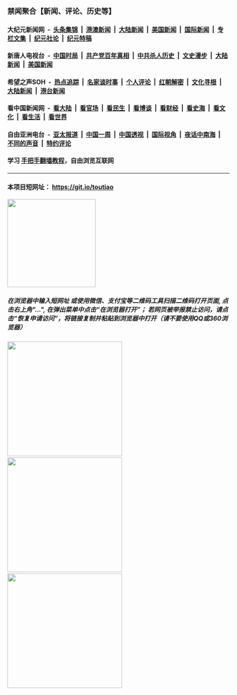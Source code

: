 ### 禁闻聚合【新闻、评论、历史等】

#### 大纪元新闻网 &nbsp;-&nbsp; [头条集锦](indexes/E头条集锦.md?t=03100603) &nbsp;|&nbsp; [港澳新闻](indexes/E港澳新闻.md?t=03100603)  &nbsp;|&nbsp; [大陆新闻](indexes/E大陆新闻.md?t=03100603) &nbsp;|&nbsp; [美国新闻](indexes/E美国新闻.md?t=03100603) &nbsp;|&nbsp; [国际新闻](indexes/E国际新闻.md?t=03100603) &nbsp;|&nbsp; [专栏文集](indexes/E专栏文集.md?t=03100603) &nbsp;|&nbsp; [纪元社论](indexes/E纪元社论.md?t=03100603) &nbsp;|&nbsp; [纪元特稿](indexes/E纪元特稿.md?t=03100603) 

#### 新唐人电视台 &nbsp;-&nbsp; [中国时局](indexes/N中国时局.md?t=03100603) &nbsp;|&nbsp; [共产党百年真相](indexes/N共产党百年真相.md?t=03100603) &nbsp;|&nbsp; [中共杀人历史](indexes/N中共杀人历史.md?t=03100603) &nbsp;|&nbsp; [文史漫步](indexes/N文史漫步.md?t=03100603) &nbsp;|&nbsp; [大陆新闻](indexes/N大陆新闻.md?t=03100603) &nbsp;|&nbsp; [美国新闻](indexes/N美国新闻.md?t=03100603)

#### 希望之声SOH &nbsp;-&nbsp; [热点追踪](indexes/H热点追踪.md?t=03100603) &nbsp;|&nbsp; [名家谈时事](indexes/H名家谈时事.md?t=03100603) &nbsp;|&nbsp; [个人评论](indexes/H个人评论.md?t=03100603)  &nbsp;|&nbsp; [红朝解密](indexes/H红朝解密.md?t=03100603) &nbsp;|&nbsp; [文化寻根](indexes/H文化寻根.md?t=03100603) &nbsp;|&nbsp; [大陆新闻](indexes/H大陆新闻.md?t=03100603) &nbsp;|&nbsp; [港台新闻](indexes/H港台新闻.md?t=03100603)

#### 看中国新闻网 &nbsp;-&nbsp; [看大陆](indexes/S看大陆.md?t=03100603) &nbsp;|&nbsp; [看官场](indexes/S看官场.md?t=03100603) &nbsp;|&nbsp; [看民生](indexes/S看民生.md?t=03100603)  &nbsp;|&nbsp; [看博谈](indexes/S看博谈.md?t=03100603) &nbsp;|&nbsp; [看财经](indexes/S看财经.md?t=03100603) &nbsp;|&nbsp; [看史海](indexes/S看史海.md?t=03100603) &nbsp;|&nbsp; [看文化](indexes/S看文化.md?t=03100603) &nbsp;|&nbsp; [看生活](indexes/S看生活.md?t=03100603) &nbsp;|&nbsp; [看世界](indexes/S看世界.md?t=03100603)

#### 自由亚洲电台 &nbsp;-&nbsp; [亚太报道](indexes/R亚太报道.md?t=03100603) &nbsp;|&nbsp; [中国一周](indexes/R中国一周.md?t=03100603) &nbsp;|&nbsp; [中国透视](indexes/R中国透视.md?t=03100603)  &nbsp;|&nbsp; [国际视角](indexes/R国际视角.md?t=03100603) &nbsp;|&nbsp; [夜话中南海](indexes/R夜话中南海.md?t=03100603) &nbsp;|&nbsp; [不同的声音](indexes/R不同的声音.md?t=03100603) &nbsp;|&nbsp; [特约评论](indexes/R特约评论.md?t=03100603)

#### 学习 [手把手翻墙教程](https://github.com/gfw-breaker/guides/wiki)，自由浏览互联网

----

#### 本项目短网址： https://git.io/toutiao
<img src="https://raw.githubusercontent.com/gfw-breaker/banned-news/master/scripts/img/qr.png" width="200px"/>  

##### 在浏览器中输入短网址 或使用微信、支付宝等二维码工具扫描二维码打开页面, 点击右上角"...", 在弹出菜单中点击“在浏览器打开”； 若网页被举报禁止访问，请点击“恢复申请访问”，将链接复制并粘贴到浏览器中打开（请不要使用QQ或360浏览器）

<img src="https://raw.githubusercontent.com/gfw-breaker/banned-news/master/scripts/img/1.png" width="260px"/> &nbsp; <img src="https://raw.githubusercontent.com/gfw-breaker/banned-news/master/scripts/img/2.png" width="260px"/> &nbsp; <img src="https://raw.githubusercontent.com/gfw-breaker/banned-news/master/scripts/img/3.png" width="260px"/>

